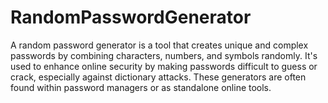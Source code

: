 # RandomPasswordGenerator

A random password generator is a tool that creates unique and complex passwords by combining characters, numbers, and symbols randomly. It's used to enhance online security by making passwords difficult to guess or crack, especially against dictionary attacks. These generators are often found within password managers or as standalone online tools.
